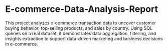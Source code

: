 # E-commerce-Data-Analysis-Report
This project analyzes e-commerce transaction data to uncover customer buying behavior, top-selling products, and sales by country. Using SQL queries on a real dataset, it demonstrates data aggregation, filtering, and insights extraction to support data-driven marketing and business decisions in e-commerce.
